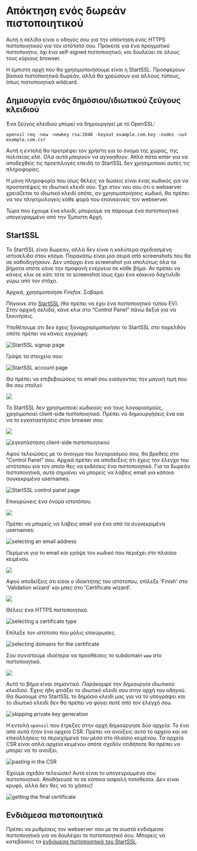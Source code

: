 # Απόκτηση ενός δωρεάν πιστοποιητικού

Αυτή η σελίδα είναι ο οδηγός σου για την απόκτηση ενός HTTPS πιστοποιητικού για τον ιστότοπό σου. Πρόκειτε για ένα πραγματικό πιστοποιητιο, όχι ένα self-signed πιστοποιητικό, και δουλεύει σε όλους τους κύριους browser.

Η έμπιστη αρχή που θα χρησιμοποιήσουμε είναι η StartSSL. Προσφέρουν βασικά πιστοποιητικά δωρεάν, αλλά θα χρεώσουν για άλλους τύπους, όπως πιστοποιητικά wildcard.

## Δημιουργία ενός δημόσιου/ιδιωτικού ζεύγους κλειδιού

Ένα ζεύγος κλειδιού μπορεί να δημιουργηιεί με το OpenSSL:

    openssl req -new -newkey rsa:2048 -keyout example.com.key -nodes -out example.com.csr

Αυτή η εντολή θα προτρέψει τον χρήστη για το όνομα της χώρας, της πολιτείας κλπ. *Όλα αυτά μπορούν να αγνοηθούν*. Απλά πάτα enter για να αποδεχθείς τις προεπιλογές επειδή το StartSSL δεν χρησιμοποιεί αυτές τις πληροφορίες.

Η μόνη πληροφορία που ίσως θέλεις να δώσεις είναι ένας κωδικός για να προστατέψεις το ιδιωτικό κλειδί σου. Έχε στον νου σου ότι ο webserver χρειάζεται το ιδιωτικό κλειδί οπότε, αν χρησιμοποιήσεις κωδικό, θα πρέπει να τον πληκτρολογείς κάθε φορά που επανεκινείς τον webserver.

Τώρα που έχουμε ένα κλειδί, μπορούμε να πάρουμε ένα πιστοποιητικό υπογεγραμμένο από την Έμπιστη Αρχή.

## StartSSL

Το StartSSL είναι δωρεάν, αλλά δεν είναι η καλύτερα σχεδιασμένη ιστοσελίδα στον κόσμο. Παρακάτω είναι μία σειρά από screenshots που θα σε καθοδηγήσουν. Δεν υπάρχει ένα screenshot για απολύτως όλα τα βήματα οπότε κάνε την προφανή ενέργεια σε κάθε βήμα. Αν πρέπει να κάνεις κλικ σε κάτι τότε το screenshot ίσως έχει ένα κόκκινο δαχτυλίδι γύρω από τον στόχο.

Αρχικά, *χρησιμοποίησε Firefox*. Σοβαρά.

Πήγαινε στο [StartSSL](https://startssl.com) (θα πρέπει να έχει ένα πιστοποιητικό τύπου EV). Στην αρχική σελίδα, κάνε κλικ στο &ldquo;Control Panel&rdquo; πάνω δεξιά για να ξεκινήσεις.

Υποθέτουμε ότι δεν έχεις ξαναχρησιμοποιήσει το StartSSL στο παρελθόν οπότε πρέπει να κάνεις εγγραφή:

![StartSSL signup page](../../../raw/master/startssl/startssl-signup.png)

Γράψε τα στοιχεία σου:

![StartSSL account page](../../../raw/master/startssl/startssl-account.png)

Θα πρέπει να επιβεβαιώσεις το email σου εισάγοντας την μαγική τιμή που θα σου σταλεί:

![](../../../raw/master/startssl/startssl-verify1.png)

Το StartSSL δεν χρησιμοποιεί κωδικούς για τους λογαριασμούς, χρησιμοποιεί client-side πιστοποιητικά. Πρέπει να δημιουργήσεις ένα και να το εγκαταστήσεις στον browser σου:

![](../../../raw/master/startssl/startssl-genkey.png)

![εγκατάσταση client-side πιστοποιητικού](../../../raw/master/startssl/startssl-clientsidecert.png)

Αφού τελειώσεις με το άνοιγμα του λογαριασμού σου, θα βρεθείς στο "Control Panel" σου. Αρχικά πρέπει να αποδείξεις ότι έχεις τον έλεγχο του ιστότοπου για τον οποίο θες να εκδόσεις ένα πιστοποιητικό. Για τα δωρεάν πιστοποιητικά, αυτό σημαίνει να μπορείς να λάβεις email για κάποια συγκεκριμένα usernames.

![StartSSL control panel page](../../../raw/master/startssl/startssl-cp.png)

Επικυρώνεις ένα όνομα ιστοτόπου.

![](../../../raw/master/startssl/startssl-valtype.png)

Πρέπει να μπορείς να λάβεις email για ένα από τα συγκεκριμένα usernames:

![selecting an email address](../../../raw/master/startssl/startssl-selemail.png)

Περίμενε για το email και γράψε τον κωδικό που περιέχει στο πλαίσιο κειμένου.

![](../../../raw/master/startssl/startssl-code2.png)

Αφού αποδείξεις ότι είσαι ο ιδιοκτήτης του ιστότοπου, επίλεξε 'Finish' στο 'Validation wizard' και μπες στο 'Certificate wizard'.

![](../../../raw/master/startssl/startssl-valok.png)

Θέλεις ένα HTTPS πιστοποιητικό.

![selecting a certificate type](../../../raw/master/startssl/startssl-certtype.png)

Επίλεξε τον ιστότοπο που μόλις επικύρωσες.

![selecting domains for the certificate](../../../raw/master/startssl/startssl-seldomains.png)

Σου συνιστούμε ιδιαίτερα να προσθέσεις το subdomain `www` στο πιστοποιητικό.

![](../../../raw/master/startssl/startssl-adddomains.png)

Αυτό το βήμα είναι σημαντικό. *Παράκαμψε την δημιουργία ιδιωτικού κλειδιού.* Έχεις ήδη φτιάξει το ιδιωτικό κλειδί σου στην αρχή του οδηγού. Θα δώσουμε στο StartSSL το δημόσιο κλειδί μας για να το υπογράψει και το ιδιωτικό κλειδί δεν θα πρέπει να φύγει ποτέ από τον έλεγχό σου.

![skipping private key generation](../../../raw/master/startssl/startssl-genprivkey.png)

Η εντολή `openssl` που έτρεξες στην αρχή δημιούργησε δύο αρχεία. Το ένα από αυτά ήταν ένα αρχείο CSR. Πρέπει να ανοίξεις αυτό το αρχείο και να επικολλήσεις τα περιεχόμενά του μέσα στο πλαίσιο κειμένου. Τα αρχεία CSR είναι απλά αρχεία κειμένου οπότε σχεδόν οτιδήποτε θα πρέπει να μπορεί να το ανοίξει.

![pasting in the CSR](../../../raw/master/startssl/startssl-csr.png)

Έχουμε σχεδόν τελειώσει! Αυτό είναι το υπογεγραμμένο σου πιστοποιητικό. Αποθήκευσέ το σε κάποια ασφαλή τοποθεσία. Δεν είναι κρυφό, αλλά δεν θες να το χάσεις!

![getting the final certificate](../../../raw/master/startssl/startssl-savecert.png)

## Ενδιάμεσα πιστοποιητικά

Πρέπει να ρυθμίσεις τον webserver σου με τα σωστά ενδιάμεσα πιστοποιητικά για να δουλέψει το πιστοποιητικό σου. Μπορείς να κατεβάσεις τα [ενδιάμεσα πιστοποιητικά του StartSSL](https://www.startssl.com/certs/sub.class1.server.ca.pem).
